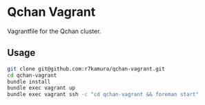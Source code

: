 # Qchan Vagrant
Vagrantfile for the Qchan cluster.

## Usage
```sh
git clone git@github.com:r7kamura/qchan-vagrant.git
cd qchan-vagrant
bundle install
bundle exec vagrant up
bundle exec vagrant ssh -c "cd qchan-vagrant && foreman start"
```
